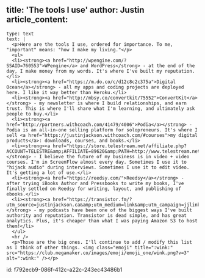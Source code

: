 title: 'The tools I use'
author: Justin
article_content:
  -
    type: text
    text: |
      <p>Here are the tools I use, ordered for importance. To me, "important" means: "how I make my living."</p>
      <ul>
      <li><strong><a href="http://wpengine.com/?SSAID=760553">WPengine</a> and WordPress</strong> - at the end of the day, I make money from my words. It's where I've built my reputation.</li>
      <li><strong><a href="https://m.do.co/c/d12c8c2c375a">Digital Ocean</a></strong> - all my apps and coding projects are deployed here. I like it way better than Heroku.</li>
      <li><strong><a href="http://mbsy.co/convertkit/75552">ConvertKit</a></strong> - my newsletter is where I build relationships, and earn trust. This is where I'll share what I'm learning, and ultimately ask people to buy.</li>
      <li><strong><a href="http://partners.withcoach.com/41479/4006">Podia</a></strong> - Podia is an all-in-one selling platform for solopreneurs. It's where I sell <a href="https://justinjackson.withcoach.com/#courses">my digital products</a>: downloads, courses, and books.</li>
      <li><strong><a href="https://store.telestream.net/affiliate.php?ACCOUNT=TELESTRE&amp;AFFILIATE=89620&amp;PATH=http://www.telestream.net/screenflow/">ScreenFlow</a></strong> - I believe the future of my business is in video + video courses. I'm in ScreenFlow almost every day. Sometimes I use it to "hijack audio" during interviews. Sometimes I use it to edit video. It's getting a lot of use.</li>
      <li><strong><a href="https://reedsy.com/">Reedsy</a></strong> - after trying iBooks Author and Pressbooks to write my books, I've finally settled on Reedsy for writing, layout, and publishing of ebooks.</li>
      <li><strong><a href="https://transistor.fm/?utm_source=justinjackson.ca&amp;utm_medium=link&amp;utm_campaign=jjlinks">Transistor</a></strong> - my podcasts have been one of the biggest ways I've built authority and reputation. Transistor is dead simple, and has great analytics. Plus, it's cheaper than what I was paying Amazon S3 to host them!</li>
      </ul>
      <hr />
      <p>Those are the big ones. I'll continue to add / modify this list as I think of other things. <img class="emoji" title=":wink:" src="https://club.megamaker.co/images/emoji/emoji_one/wink.png?v=3" alt=":wink:" /></p>
      
id: f792ecb9-086f-412c-a22c-243ec43486b1
